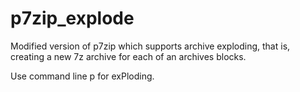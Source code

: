 p7zip_explode
=============

Modified version of p7zip which supports archive exploding, that is, creating a new 7z archive for each of an archives blocks.

Use command line p for exPloding.
